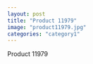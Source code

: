 ```yaml
---
layout: post
title: "Product 11979"
image: "product11979.jpg"
categories: "category1"
---
```

Product 11979
